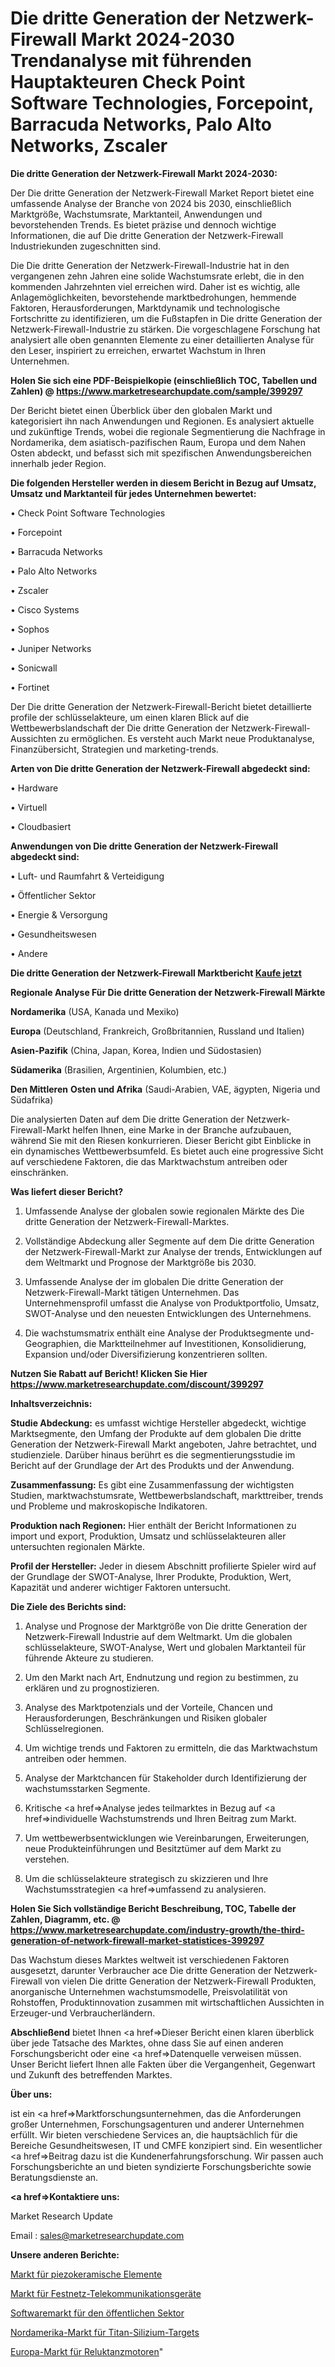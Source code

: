 # Die dritte Generation der Netzwerk-Firewall Markt 2024-2030 Trendanalyse mit führenden Hauptakteuren Check Point Software Technologies, Forcepoint, Barracuda Networks, Palo Alto Networks, Zscaler

<strong>Die dritte Generation der Netzwerk-Firewall Markt 2024-2030:</strong>

Der Die dritte Generation der Netzwerk-Firewall Market Report bietet eine umfassende Analyse der Branche von 2024 bis 2030, einschließlich Marktgröße, Wachstumsrate, Marktanteil, Anwendungen und bevorstehenden Trends. Es bietet präzise und dennoch wichtige Informationen, die auf Die dritte Generation der Netzwerk-Firewall Industriekunden zugeschnitten sind.

Die Die dritte Generation der Netzwerk-Firewall-Industrie hat in den vergangenen zehn Jahren eine solide Wachstumsrate erlebt, die in den kommenden Jahrzehnten viel erreichen wird. Daher ist es wichtig, alle Anlagemöglichkeiten, bevorstehende marktbedrohungen, hemmende Faktoren, Herausforderungen, Marktdynamik und technologische Fortschritte zu identifizieren, um die Fußstapfen in Die dritte Generation der Netzwerk-Firewall-Industrie zu stärken. Die vorgeschlagene Forschung hat analysiert alle oben genannten Elemente zu einer detaillierten Analyse für den Leser, inspiriert zu erreichen, erwartet Wachstum in Ihren Unternehmen.

<strong>Holen Sie sich eine PDF-Beispielkopie (einschließlich TOC, Tabellen und Zahlen) @
</strong><strong><a href=https://www.marketresearchupdate.com/sample/399297><strong>https://www.marketresearchupdate.com/sample/399297</u></font></a></strong></strong>

Der Bericht bietet einen Überblick über den globalen Markt und kategorisiert ihn nach Anwendungen und Regionen. Es analysiert aktuelle und zukünftige Trends, wobei die regionale Segmentierung die Nachfrage in Nordamerika, dem asiatisch-pazifischen Raum, Europa und dem Nahen Osten abdeckt, und befasst sich mit spezifischen Anwendungsbereichen innerhalb jeder Region.

<strong>Die folgenden Hersteller werden in diesem Bericht in Bezug auf Umsatz, Umsatz und Marktanteil für jedes Unternehmen bewertet:</strong>

• Check Point Software Technologies

• Forcepoint

• Barracuda Networks

• Palo Alto Networks

• Zscaler

• Cisco Systems

• Sophos

• Juniper Networks

• Sonicwall

• Fortinet

Der Die dritte Generation der Netzwerk-Firewall-Bericht bietet detaillierte profile der schlüsselakteure, um einen klaren Blick auf die Wettbewerbslandschaft der Die dritte Generation der Netzwerk-Firewall-Aussichten zu ermöglichen. Es versteht auch Markt neue Produktanalyse, Finanzübersicht, Strategien und marketing-trends.

<strong>Arten von Die dritte Generation der Netzwerk-Firewall abgedeckt sind:</strong>

• Hardware

• Virtuell

• Cloudbasiert

<strong>Anwendungen von Die dritte Generation der Netzwerk-Firewall abgedeckt sind:</strong>

• Luft- und Raumfahrt & Verteidigung

• Öffentlicher Sektor

• Energie & Versorgung

• Gesundheitswesen

• Andere

<strong>Die dritte Generation der Netzwerk-Firewall Marktbericht <a href=https://www.marketresearchupdate.com/buynow/399297>Kaufe jetzt</a></strong>

<strong>Regionale Analyse Für Die dritte Generation der Netzwerk-Firewall Märkte</strong>

<strong>Nordamerika</strong> (USA, Kanada und Mexiko)

<strong>Europa</strong> (Deutschland, Frankreich, Großbritannien, Russland und Italien)

<strong>Asien-Pazifik</strong> (China, Japan, Korea, Indien und Südostasien)

<strong>Südamerika</strong> (Brasilien, Argentinien, Kolumbien, etc.)

<strong>Den Mittleren</strong> <strong>Osten und Afrika</strong> (Saudi-Arabien, VAE, ägypten, Nigeria und Südafrika)

Die analysierten Daten auf dem Die dritte Generation der Netzwerk-Firewall-Markt helfen Ihnen, eine Marke in der Branche aufzubauen, während Sie mit den Riesen konkurrieren. Dieser Bericht gibt Einblicke in ein dynamisches Wettbewerbsumfeld. Es bietet auch eine progressive Sicht auf verschiedene Faktoren, die das Marktwachstum antreiben oder einschränken.

<strong>Was liefert dieser Bericht?</strong>

1. Umfassende Analyse der globalen sowie regionalen Märkte des Die dritte Generation der Netzwerk-Firewall-Marktes.

2. Vollständige Abdeckung aller Segmente auf dem Die dritte Generation der Netzwerk-Firewall-Markt zur Analyse der trends, Entwicklungen auf dem Weltmarkt und Prognose der Marktgröße bis 2030.

3. Umfassende Analyse der im globalen Die dritte Generation der Netzwerk-Firewall-Markt tätigen Unternehmen. Das Unternehmensprofil umfasst die Analyse von Produktportfolio, Umsatz, SWOT-Analyse und den neuesten Entwicklungen des Unternehmens.

4. Die wachstumsmatrix enthält eine Analyse der Produktsegmente und-Geographien, die Marktteilnehmer auf Investitionen, Konsolidierung, Expansion und/oder Diversifizierung konzentrieren sollten.

<strong>Nutzen Sie Rabatt auf Bericht! Klicken Sie Hier
</strong><strong><a href=https://www.marketresearchupdate.com/discount/399297>https://www.marketresearchupdate.com/discount/399297</b></u></font></strong></a>

<strong>Inhaltsverzeichnis:</strong>

<strong>Studie Abdeckung:</strong> es umfasst wichtige Hersteller abgedeckt, wichtige Marktsegmente, den Umfang der Produkte auf dem globalen Die dritte Generation der Netzwerk-Firewall Markt angeboten, Jahre betrachtet, und studienziele. Darüber hinaus berührt es die segmentierungsstudie im Bericht auf der Grundlage der Art des Produkts und der Anwendung.

<strong>Zusammenfassung:</strong> Es gibt eine Zusammenfassung der wichtigsten Studien, marktwachstumsrate, Wettbewerbslandschaft, markttreiber, trends und Probleme und makroskopische Indikatoren.

<strong>Produktion nach Regionen:</strong> Hier enthält der Bericht Informationen zu import und export, Produktion, Umsatz und schlüsselakteuren aller untersuchten regionalen Märkte.

<strong>Profil der Hersteller:</strong> Jeder in diesem Abschnitt profilierte Spieler wird auf der Grundlage der SWOT-Analyse, Ihrer Produkte, Produktion, Wert, Kapazität und anderer wichtiger Faktoren untersucht.

<strong>Die Ziele des Berichts sind:</strong>

1) Analyse und Prognose der Marktgröße von Die dritte Generation der Netzwerk-Firewall Industrie auf dem Weltmarkt.
Um die globalen schlüsselakteure, SWOT-Analyse, Wert und globalen Marktanteil für führende Akteure zu studieren.

2) Um den Markt nach Art, Endnutzung und region zu bestimmen, zu erklären und zu prognostizieren.

3) Analyse des Marktpotenzials und der Vorteile, Chancen und Herausforderungen, Beschränkungen und Risiken globaler Schlüsselregionen.

4) Um wichtige trends und Faktoren zu ermitteln, die das Marktwachstum antreiben oder hemmen.

5) Analyse der Marktchancen für Stakeholder durch Identifizierung der wachstumsstarken Segmente.

6) Kritische <a href=>Analyse</a> jedes teilmarktes in Bezug auf <a href=>individuelle</a> Wachstumstrends und Ihren Beitrag zum Markt.

7) Um wettbewerbsentwicklungen wie Vereinbarungen, Erweiterungen, neue Produkteinführungen und Besitztümer auf dem Markt zu verstehen.

8) Um die schlüsselakteure strategisch zu skizzieren und Ihre Wachstumsstrategien <a href=>umfassend</a> zu analysieren.

<strong>Holen Sie Sich vollständige Bericht Beschreibung, TOC, Tabelle der Zahlen, Diagramm, etc. @ </strong><strong><a href=https://www.marketresearchupdate.com/industry-growth/the-third-generation-of-network-firewall-market-statistices-399297>https://www.marketresearchupdate.com/industry-growth/the-third-generation-of-network-firewall-market-statistices-399297</a></font></strong>

Das Wachstum dieses Marktes weltweit ist verschiedenen Faktoren ausgesetzt, darunter Verbraucher ace Die dritte Generation der Netzwerk-Firewall von vielen Die dritte Generation der Netzwerk-Firewall Produkten, anorganische Unternehmen wachstumsmodelle, Preisvolatilität von Rohstoffen, Produktinnovation zusammen mit wirtschaftlichen Aussichten in Erzeuger-und Verbraucherländern.

<strong>Abschließend</strong> bietet Ihnen <a href=>Dieser</a> Bericht einen klaren überblick über jede Tatsache des Marktes, ohne dass Sie auf einen anderen Forschungsbericht oder eine <a href=>Datenquelle</a> verweisen müssen. Unser Bericht liefert Ihnen alle Fakten über die Vergangenheit, Gegenwart und Zukunft des betreffenden Marktes.

<strong>Über uns:</strong>

 ist ein <a href=>Marktfors</a>chungsunternehmen, das die Anforderungen großer Unternehmen, Forschungsagenturen und anderer Unternehmen erfüllt. Wir bieten verschiedene Services an, die hauptsächlich für die Bereiche Gesundheitswesen, IT und CMFE konzipiert sind. Ein wesentlicher <a href=>Beitrag</a> dazu ist die Kundenerfahrungsforschung. Wir passen auch Forschungsberichte an und bieten syndizierte Forschungsberichte sowie Beratungsdienste an.

<strong><a href=>Kontaktiere uns:</a></strong>

Market Research Update

Email : sales@marketresearchupdate.com

<strong>Unsere anderen Berichte:</strong>

<a href=https://www.linkedin.com/pulse/piezo-ceramic-element-market-size-share-trend>Markt für piezokeramische Elemente</a>

<a href=https://www.linkedin.com/pulse/fixed-network-telecom-equipment-market-research>Markt für Festnetz-Telekommunikationsgeräte</a>

<a href=https://www.linkedin.com/pulse/public-sector-software-market-size-industry>Softwaremarkt für den öffentlichen Sektor</a>

<a href=https://www.linkedin.com/pulse/north-america-titanium-silicon-target-market>Nordamerika-Markt für Titan-Silizium-Targets</a>

<a href=https://www.linkedin.com/pulse/europe-reluctance-motors-market-2023-new-study-report>Europa-Markt für Reluktanzmotoren</a>"

